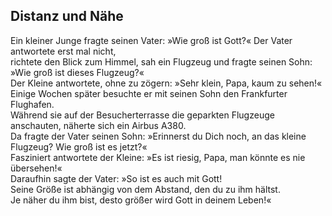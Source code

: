 ## Distanz und Nähe

Ein kleiner Junge fragte seinen Vater: »Wie groß ist Gott?« Der Vater antwortete erst mal nicht,<br>
richtete den Blick zum Himmel, sah ein Flugzeug und fragte seinen Sohn: »Wie groß ist dieses Flugzeug?«<br>
Der Kleine antwortete, ohne zu zögern: »Sehr klein, Papa, kaum zu sehen!«<br>
Einige Wochen später besuchte er mit seinen Sohn den Frankfurter Flughafen.<br>
Während sie auf der Besucherterrasse die geparkten Flugzeuge anschauten, näherte sich ein Airbus A380.<br>
Da fragte der Vater seinen Sohn: »Erinnerst du Dich noch, an das kleine Flugzeug? Wie groß ist es jetzt?«<br>
Fasziniert antwortete der Kleine: »Es ist riesig, Papa, man könnte es nie übersehen!«<br>
Daraufhin sagte der Vater: »So ist es auch mit Gott!<br>
Seine Größe ist abhängig von dem Abstand, den du zu ihm hältst.<br>
Je näher du ihm bist, desto größer wird Gott in deinem Leben!«<br>
